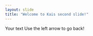 ```yaml
---
layout: slide
title: "Welcome to Kais second slide!"
---
```

Your text
Use the left arrow to go back!
